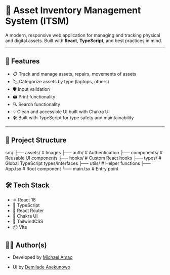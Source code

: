 # 🧾 Asset Inventory Management System (ITSM)

A modern, responsive web application for managing and tracking physical and digital assets. Built with **React**, **TypeScript**, and best practices in mind.

---

## 🚀 Features

- 📋 Track and manage assets, repairs, movements of assets
- 🏷️ Categorize assets by type (laptops, others)
- 🛡️ Input validation
- 🖨️ Print functionality
- 🔍 Search functionality
- 💡 Clean and accessible UI built with Chakra UI
- 🛠️ Built with TypeScript for type safety and maintainability

---

## 📁 Project Structure

src/
├── assets/ # Images
├── auth/ # Authentication
├── components/ # Reusable UI components
├── hooks/ # Custom React hooks
├── types/ # Global TypeScript types/interfaces
├── utils/ # Helper functions
├── App.tsx # Root component
└── main.tsx # Entry point

## 🛠️ Tech Stack

- ⚛️ React 18
- 🧠 TypeScript
- 🧩 React Router
- 🎨 Chakra UI
- 💅 TailwindCSS
- 📦 Vite

## 👨‍💻 Author(s)

- Developed by [Michael Amao](https://github.com/tireddev24)

- UI by [Demilade Asekunowo](https://github.com/Asekunowo)
